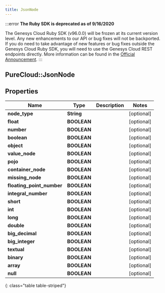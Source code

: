 ```yaml
---
title: JsonNode
---
```


:::error
**The Ruby SDK is deprecated as of 9/16/2020**

The Genesys Cloud Ruby SDK (v96.0.0) will be frozen at its current version level. Any new enhancements to our API or bug fixes will not be backported. If you do need to take advantage of new features or bug fixes outside the Genesys Cloud Ruby SDK, you will need to use the Genesys Cloud REST endpoints directly. More information can be found in the [Official Announcement](https://developer.mypurecloud.com/forum/t/announcement-genesys-cloud-ruby-sdk-end-of-life/8850).
:::


## PureCloud::JsonNode

## Properties

|Name | Type | Description | Notes|
|------------ | ------------- | ------------- | -------------|
| **node_type** | **String** |  | [optional] |
| **float** | **BOOLEAN** |  | [optional] |
| **number** | **BOOLEAN** |  | [optional] |
| **boolean** | **BOOLEAN** |  | [optional] |
| **object** | **BOOLEAN** |  | [optional] |
| **value_node** | **BOOLEAN** |  | [optional] |
| **pojo** | **BOOLEAN** |  | [optional] |
| **container_node** | **BOOLEAN** |  | [optional] |
| **missing_node** | **BOOLEAN** |  | [optional] |
| **floating_point_number** | **BOOLEAN** |  | [optional] |
| **integral_number** | **BOOLEAN** |  | [optional] |
| **short** | **BOOLEAN** |  | [optional] |
| **int** | **BOOLEAN** |  | [optional] |
| **long** | **BOOLEAN** |  | [optional] |
| **double** | **BOOLEAN** |  | [optional] |
| **big_decimal** | **BOOLEAN** |  | [optional] |
| **big_integer** | **BOOLEAN** |  | [optional] |
| **textual** | **BOOLEAN** |  | [optional] |
| **binary** | **BOOLEAN** |  | [optional] |
| **array** | **BOOLEAN** |  | [optional] |
| **null** | **BOOLEAN** |  | [optional] |
{: class="table table-striped"}


